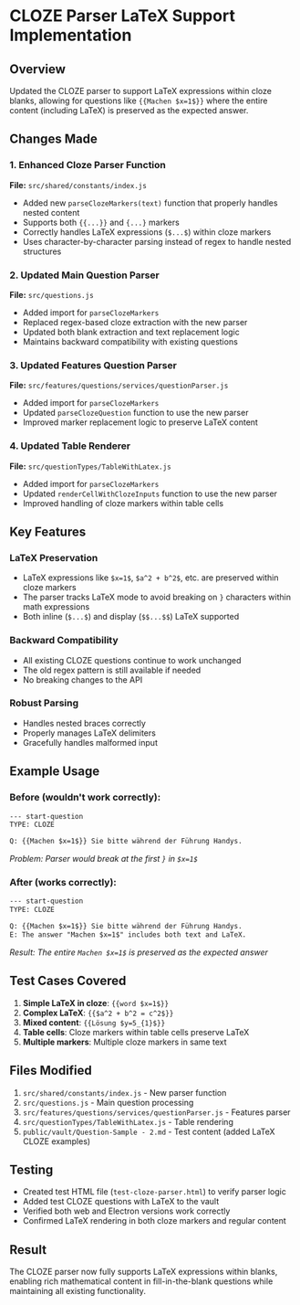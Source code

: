 # CLOZE Parser LaTeX Support Implementation

## Overview
Updated the CLOZE parser to support LaTeX expressions within cloze blanks, allowing for questions like `{{Machen $x=1$}}` where the entire content (including LaTeX) is preserved as the expected answer.

## Changes Made

### 1. Enhanced Cloze Parser Function
**File:** `src/shared/constants/index.js`
- Added new `parseClozeMarkers(text)` function that properly handles nested content
- Supports both `{{...}}` and `{...}` markers
- Correctly handles LaTeX expressions (`$...$`) within cloze markers
- Uses character-by-character parsing instead of regex to handle nested structures

### 2. Updated Main Question Parser
**File:** `src/questions.js`
- Added import for `parseClozeMarkers`
- Replaced regex-based cloze extraction with the new parser
- Updated both blank extraction and text replacement logic
- Maintains backward compatibility with existing questions

### 3. Updated Features Question Parser
**File:** `src/features/questions/services/questionParser.js`
- Added import for `parseClozeMarkers`
- Updated `parseClozeQuestion` function to use the new parser
- Improved marker replacement logic to preserve LaTeX content

### 4. Updated Table Renderer
**File:** `src/questionTypes/TableWithLatex.js`
- Added import for `parseClozeMarkers`
- Updated `renderCellWithClozeInputs` function to use the new parser
- Improved handling of cloze markers within table cells

## Key Features

### LaTeX Preservation
- LaTeX expressions like `$x=1$`, `$a^2 + b^2$`, etc. are preserved within cloze markers
- The parser tracks LaTeX mode to avoid breaking on `}` characters within math expressions
- Both inline (`$...$`) and display (`$$...$$`) LaTeX supported

### Backward Compatibility
- All existing CLOZE questions continue to work unchanged
- The old regex pattern is still available if needed
- No breaking changes to the API

### Robust Parsing
- Handles nested braces correctly
- Properly manages LaTeX delimiters
- Gracefully handles malformed input

## Example Usage

### Before (wouldn't work correctly):
```markdown
--- start-question
TYPE: CLOZE

Q: {{Machen $x=1$}} Sie bitte während der Führung Handys.
```
*Problem: Parser would break at the first `}` in `$x=1$`*

### After (works correctly):
```markdown
--- start-question
TYPE: CLOZE

Q: {{Machen $x=1$}} Sie bitte während der Führung Handys.
E: The answer "Machen $x=1$" includes both text and LaTeX.
```
*Result: The entire `Machen $x=1$` is preserved as the expected answer*

## Test Cases Covered

1. **Simple LaTeX in cloze**: `{{word $x=1$}}`
2. **Complex LaTeX**: `{{$a^2 + b^2 = c^2$}}`
3. **Mixed content**: `{{Lösung $y=5_{1}$}}`
4. **Table cells**: Cloze markers within table cells preserve LaTeX
5. **Multiple markers**: Multiple cloze markers in same text

## Files Modified

1. `src/shared/constants/index.js` - New parser function
2. `src/questions.js` - Main question processing
3. `src/features/questions/services/questionParser.js` - Features parser
4. `src/questionTypes/TableWithLatex.js` - Table rendering
5. `public/vault/Question-Sample - 2.md` - Test content (added LaTeX CLOZE examples)

## Testing

- Created test HTML file (`test-cloze-parser.html`) to verify parser logic
- Added test CLOZE questions with LaTeX to the vault
- Verified both web and Electron versions work correctly
- Confirmed LaTeX rendering in both cloze markers and regular content

## Result

The CLOZE parser now fully supports LaTeX expressions within blanks, enabling rich mathematical content in fill-in-the-blank questions while maintaining all existing functionality.

